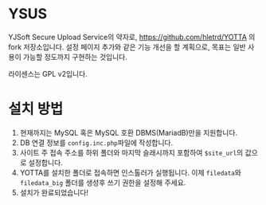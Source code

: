 # YSUS
YJSoft Secure Upload Service의 약자로, https://github.com/hletrd/YOTTA 의 fork 저장소입니다.
설정 페이지 추가와 같은 기능 개선을 할 계획으로, 목표는 일반 사용이 가능할 정도까지 구현하는 것입니다.

라이센스는 GPL v2입니다.

# 설치 방법
1. 현재까지는 MySQL 혹은 MySQL 호환 DBMS(MariadB)만을 지원합니다.
2. DB 연결 정보를 `config.inc.php`파일에 작성합니다.
3. 사이트 주 접속 주소를 하위 폴더와 마지막 슬래시까지 포함하여 `$site_url`의 값으로 설정합니다.
4. YOTTA를 설치한 폴더로 접속하면 인스톨러가 실행됩니다. 이제 `filedata`와 `filedata_big` 폴더를 생성후 쓰기 권한을 설정해 주세요.
5. 설치가 완료되었습니다!
